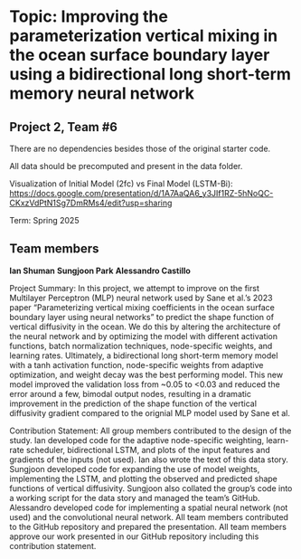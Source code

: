 # Topic: Improving the parameterization vertical mixing in the ocean surface boundary layer using a bidirectional long short-term memory neural network
## Project 2, Team #6

There are no dependencies besides those of the original starter code. 

All data should be precomputed and present in the data folder.

Visualization of Initial Model (2fc) vs Final Model (LSTM-Bi): </link>https://docs.google.com/presentation/d/1A7AaQA6_y3JIf1RZ-5hNoQC-CKxzVdPtN1Sg7DmRMs4/edit?usp=sharing<link>


Term: Spring 2025
## Team members

**Ian Shuman**
**Sungjoon Park**
**Alessandro Castillo**

Project Summary: In this project, we attempt to improve on the first Multilayer Perceptron (MLP) neural network used by Sane et al.’s 2023 paper “Parameterizing vertical mixing coefficients in the ocean surface boundary layer using neural networks” to predict the shape function of vertical diffusivity in the ocean. We do this by altering the architecture of the neural network and by optimizing the model with different activation functions, batch normalization techniques, node-specific weights, and learning rates. Ultimately, a bidirectional long short-term memory model with a tanh activation function, node-specific weights from adaptive optimization, and weight decay was the best performing model. This new model improved the validation loss from ~0.05 to <0.03 and reduced the error around a few, bimodal output nodes, resulting in a dramatic improvement in the prediction of the shape function of the vertical diffusivity gradient compared to the orignial MLP model used by Sane et al.


Contribution Statement: All group members contributed to the design of the study. Ian developed code for the adaptive node-specific weighting,  learn-rate scheduler, bidirectional LSTM, and plots of the input features and gradients of the inputs (not used). Ian also wrote the text of this data story. Sungjoon developed code for expanding the use of model weights, implementing the LSTM, and plotting the observed and predicted shape functions of vertical diffusivity. Sungjoon also collated the group’s code into a working script for the data story and managed the team’s GitHub. Alessandro developed code for implementing a spatial neural network (not used) and the convolutional neural network. All team members contributed to the GitHub repository and prepared the presentation. All team members approve our work presented in our GitHub repository including this contribution statement.

